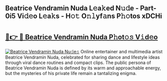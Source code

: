 ## Beatrice Vendramin Nuda L𝚎a𝚔ed N𝚞𝚍e - Part-0i5 Vi𝚍𝚎o L𝚎a𝚔s - H𝚘𝚝 O𝚗𝚕yf𝚊ns P𝚑𝚘tos xDCHi

# <h2><a href="http://kf71d3.oniu.top/?m=Beatrice+Vendramin+Nuda">🔗👉 🔴 Beatrice Vendramin Nuda P𝚑ot𝚘𝚜 V𝚒d𝚎o</a></h2>

[![Beatrice Vendramin Nuda Nu𝚍e𝚜](https://i.imgur.com/0qMVB7G.gif)](http://kf71d3.oniu.top/?m=Beatrice+Vendramin+Nuda)
Online entertainer and multimedia artist Beatrice Vendramin Nuda, celebrated for sharing dance and lifestyle ideas through viral dance routines and compact clips. The public persona of Beatrice Vendramin Nuda is defined by its warm and approachable energy, but the mysteries of his private life remain a tantalizing enigma.  
